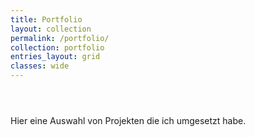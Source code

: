 ```yaml
---
title: Portfolio
layout: collection
permalink: /portfolio/
collection: portfolio
entries_layout: grid
classes: wide
---
```

<header>
  <script defer data-domain="alxndrjhn.github.io" src="https://plausible.io/js/plausible.js"></script>
</header>
Hier eine Auswahl von Projekten die ich umgesetzt habe.
